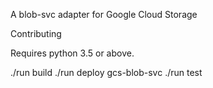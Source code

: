 A blob-svc adapter for Google Cloud Storage

Contributing

Requires python 3.5 or above.

./run build
./run deploy gcs-blob-svc
./run test
